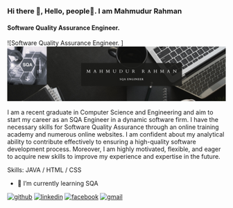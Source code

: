 ### Hi there 👋, Hello, people👋. I am Mahmudur Rahman
#### Software Quality Assurance Engineer. 
![Software Quality Assurance Engineer. ] 
![profile](https://github.com/mahmudur-rahman379/mahmudur-rahman379/blob/main/Mahmudur%20Rahman.png)

I am a recent graduate in Computer Science and Engineering and aim to start my career as an SQA Engineer in a dynamic software firm. I have the necessary skills for Software Quality Assurance through an online training academy and numerous online websites. I am confident about my analytical ability to contribute effectively to ensuring a high-quality software development process. Moreover, I am highly motivated, flexible, and eager to acquire new skills to improve my experience and expertise in the future.

Skills: JAVA / HTML / CSS

- 🌱 I’m currently learning SQA  


[<img src='https://cdn.jsdelivr.net/npm/simple-icons@3.0.1/icons/github.svg' alt='github' height='40'>](https://github.com/mahmudur-rahman379)  [<img src='https://cdn.jsdelivr.net/npm/simple-icons@3.0.1/icons/linkedin.svg' alt='linkedin' height='40'>](https://www.linkedin.com/in/mahmudur-rahman-044a822ab/)  [<img src='https://cdn.jsdelivr.net/npm/simple-icons@3.0.1/icons/facebook.svg' alt='facebook' height='40'>](https://www.facebook.com/https://www.facebook.com/profile.php?id=100051589327856)  [<img src='https://cdn.jsdelivr.net/npm/simple-icons@3.0.1/icons/gmail.svg' alt='gmail' height='40'>](m.rahman.rafat379@gmail.com)  

